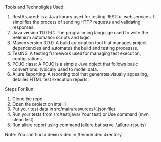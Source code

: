 Tools and Technoligies Used:

1. RestAssured: is a Java library used for testing RESTful web services. It simplifies the process of sending HTTP requests and validating responses.
2. Java version 11.0.16.1: The programming language used to write the Selenium automation scripts and logic.
3. Maven version 3.9.0: A build automation tool that manages project dependencies and automates the build and testing processes.
4. TestNG: A testing framework used for managing test execution, configurations.
5. POJO class: A POJO is a simple Java object that follows basic conventions, typically used to model data.
6. Allure Reporting: A reporting tool that generates visually appealing, detailed HTML test execution reports.


Steps For Run:
1. Clone the repo
2. Open the project on Intellij
3. Put your test data in src/main/resources/(.json file)
4. Run your tests from src/test/java/(Your test) or Use command (mvn clean test)
5. Run allure report using command (allure.bat serve .\allure-results\)

Note:
You can find a demo video in /DemoVideo directory.
